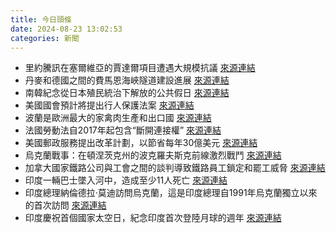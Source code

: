 ```yaml
---
title: 今日頭條
date: 2024-08-23 13:02:53
categories: 新聞            
---
```

- 里約騰訊在塞爾維亞的賈達爾項目遭遇大規模抗議 [來源連結](https://www.npr.org/2024/08/23/nx-s1-5081517/rio-tinto-lithium-serbia-europe-ev-vehicles-battery-supply-chain)
- 丹麥和德國之間的費馬恩海峽隧道建設進展 [來源連結](https://www.theguardian.com/world/article/2024/aug/23/record-breaking-tunnel-denmark-germany-fehmarnbelt)
- 南韓紀念從日本殖民統治下解放的公共假日 [來源連結](https://asiatimes.com/2024/08/south-koreas-new-plan-for-north-koreas-freedom/)
- 美國國會預計將提出行人保護法案 [來源連結](https://www.npr.org/2024/08/23/nx-s1-5084276/pedestrian-protection-bill-bigger-cars-trucks)
- 波蘭是歐洲最大的家禽肉生產和出口國 [來源連結](https://www.theguardian.com/world/article/2024/aug/23/long-shadow-life-under-the-veiled-grasp-of-factory-farming-in-europe)
- 法國勞動法自2017年起包含“斷開連接權” [來源連結](https://www.theguardian.com/commentisfree/article/2024/aug/23/legal-right-france-disconnect-work-burnout)
- 美國郵政服務提出改革計劃，以節省每年30億美元 [來源連結](https://www.npr.org/2024/08/23/g-s1-19244/usps-proposes-changes-save-3-billion-per-year-2025)
- 烏克蘭戰事：在頓涅茨克州的波克羅夫斯克前線激烈戰鬥 [來源連結](https://www.theguardian.com/world/article/2024/aug/23/ukraine-war-briefing-fierce-fighting-on-pokrovsk-front-as-russia-claims-gains)
- 加拿大國家鐵路公司與工會之間的談判導致鐵路員工鎖定和罷工威脅 [來源連結](https://www.npr.org/2024/08/23/nx-s1-5087448/canada-railways-strike-union-labor)
- 印度一輛巴士墜入河中，造成至少11人死亡 [來源連結](https://www.thehindu.com/news/international/11-people-killed-as-indian-registered-bus-plunges-into-river-in-nepal/article68557766.ece)
- 印度總理納倫德拉·莫迪訪問烏克蘭，這是印度總理自1991年烏克蘭獨立以來的首次訪問 [來源連結](https://www.thehindu.com/news/national/pm-modi-in-ukraine-live-updates-august-23-2024/article68557630.ece)
- 印度慶祝首個國家太空日，紀念印度首次登陸月球的週年 [來源連結](https://www.thehindu.com/sci-tech/science/india-celebrates-first-national-space-day/article68557502.ece)




